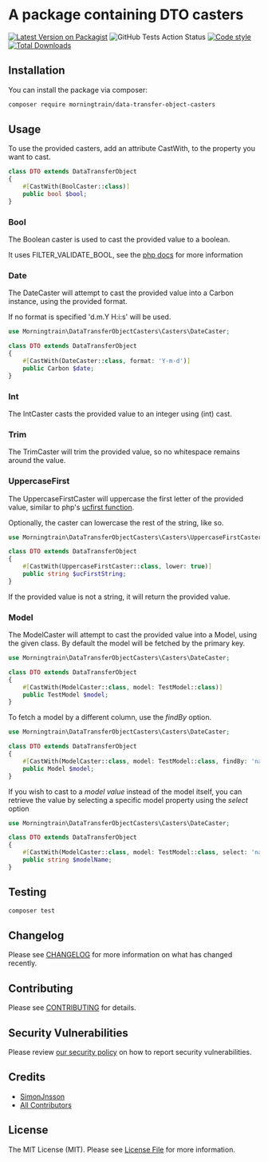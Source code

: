 # A package containing DTO casters

[![Latest Version on Packagist](https://img.shields.io/packagist/v/morningtrain/data-transfer-object-casters.svg?style=flat-square)](https://packagist.org/packages/morningtrain/data-transfer-object-casters)
![GitHub Tests Action Status](https://github.com/Morning-Train/data-transfer-object-casters/workflows/Tests/badge.svg)
[![Code style](https://img.shields.io/github/workflow/status/Morning-Train/data-transfer-object-casters/Check%20&%20fix%20styling?label=code%20style)](https://github.com/SimonJnsson/data-transfer-object-casters/actions/workflows/php-cs-fixer.yml/badge.svg)
[![Total Downloads](https://img.shields.io/packagist/dt/morningtrain/data-transfer-object-casters.svg?style=flat-square)](https://packagist.org/packages/morningtrain/data-transfer-object-casters)

## Installation

You can install the package via composer:

```bash
composer require morningtrain/data-transfer-object-casters
```

## Usage

To use the provided casters, add an attribute CastWith, to the property you want to cast.

```php
class DTO extends DataTransferObject
{
    #[CastWith(BoolCaster::class)]
    public bool $bool;
}
```

### Bool

The Boolean caster is used to cast the provided value to a boolean.

It uses FILTER_VALIDATE_BOOL, see the [php docs](https://www.php.net/manual/en/filter.filters.validate.php) for more
information

### Date

The DateCaster will attempt to cast the provided value into a Carbon instance, using the provided format.

If no format is specified 'd.m.Y H:i:s' will be used.

```php
use Morningtrain\DataTransferObjectCasters\Casters\DateCaster;

class DTO extends DataTransferObject
{
    #[CastWith(DateCaster::class, format: 'Y-m-d')]
    public Carbon $date;
}
```

### Int

The IntCaster casts the provided value to an integer using (int) cast.

### Trim

The TrimCaster will trim the provided value, so no whitespace remains around the value.

### UppercaseFirst

The UppercaseFirstCaster will uppercase the first letter of the provided value, similar to
php's [ucfirst function](https://www.php.net/manual/en/function.ucfirst.php).

Optionally, the caster can lowercase the rest of the string, like so.

```php
use Morningtrain\DataTransferObjectCasters\Casters\UppercaseFirstCaster;

class DTO extends DataTransferObject
{
    #[CastWith(UppercaseFirstCaster::class, lower: true)]
    public string $ucFirstString;
}
```

If the provided value is not a string, it will return the provided value.

### Model

The ModelCaster will attempt to cast the provided value into a Model, using the given class. By default the model will
be fetched by the primary key.

```php
use Morningtrain\DataTransferObjectCasters\Casters\DateCaster;

class DTO extends DataTransferObject
{
    #[CastWith(ModelCaster::class, model: TestModel::class)]
    public TestModel $model;
}
```

To fetch a model by a different column, use the *findBy* option.

```php
use Morningtrain\DataTransferObjectCasters\Casters\DateCaster;

class DTO extends DataTransferObject
{
    #[CastWith(ModelCaster::class, model: TestModel::class, findBy: 'name')]
    public Model $model;
}
```

If you wish to cast to a *model value* instead of the model itself, you can retrieve the value by selecting a specific
model property using the *select* option

```php
use Morningtrain\DataTransferObjectCasters\Casters\DateCaster;

class DTO extends DataTransferObject
{
    #[CastWith(ModelCaster::class, model: TestModel::class, select: 'name')]
    public string $modelName;
}
```

## Testing

```bash
composer test
```

## Changelog

Please see [CHANGELOG](CHANGELOG.md) for more information on what has changed recently.

## Contributing

Please see [CONTRIBUTING](.github/CONTRIBUTING.md) for details.

## Security Vulnerabilities

Please review [our security policy](../../security/policy) on how to report security vulnerabilities.

## Credits

- [SimonJnsson](https://github.com/SimonJnsson)
- [All Contributors](../../contributors)

## License

The MIT License (MIT). Please see [License File](LICENSE.md) for more information.

